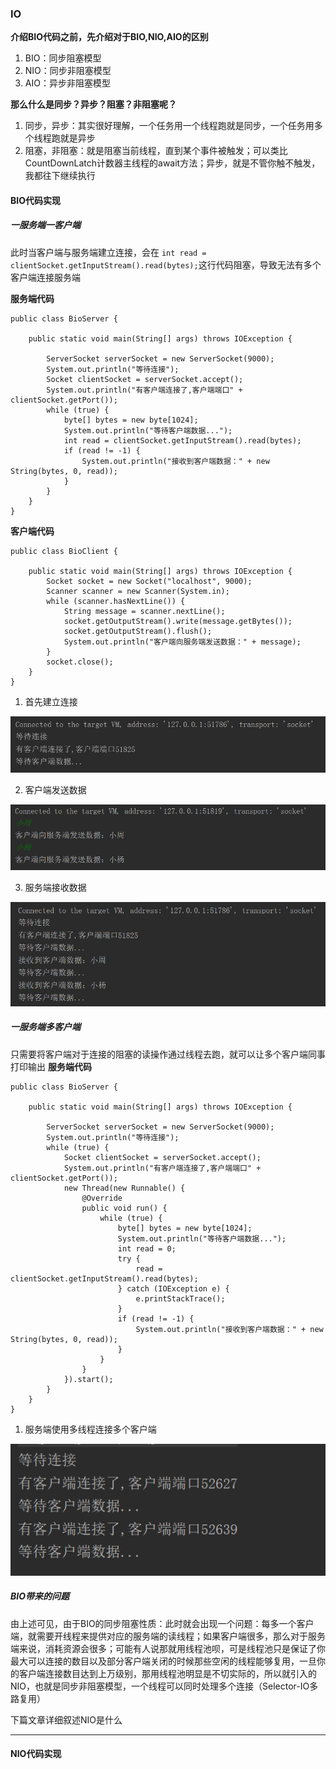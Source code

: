 ### IO

**介绍BIO代码之前，先介绍对于BIO,NIO,AIO的区别**
1. BIO：同步阻塞模型
2. NIO：同步非阻塞模型
3. AIO：异步非阻塞模型

**那么什么是同步？异步？阻塞？非阻塞呢？**
1. 同步，异步：其实很好理解，一个任务用一个线程跑就是同步，一个任务用多个线程跑就是异步
2. 阻塞，非阻塞：就是阻塞当前线程，直到某个事件被触发；可以类比CountDownLatch计数器主线程的await方法；异步，就是不管你触不触发，我都往下继续执行
#### BIO代码实现

##### 一服务端一客户端
此时当客户端与服务端建立连接，会在 `int read = clientSocket.getInputStream().read(bytes);`这行代码阻塞，导致无法有多个客户端连接服务端

**服务端代码**
```
public class BioServer {

    public static void main(String[] args) throws IOException {

        ServerSocket serverSocket = new ServerSocket(9000);
        System.out.println("等待连接");
        Socket clientSocket = serverSocket.accept();
        System.out.println("有客户端连接了,客户端端口" + clientSocket.getPort());
        while (true) {
            byte[] bytes = new byte[1024];
            System.out.println("等待客户端数据...");
            int read = clientSocket.getInputStream().read(bytes);
            if (read != -1) {
                System.out.println("接收到客户端数据：" + new String(bytes, 0, read));
            }
        }
    }
}
```
**客户端代码**
```
public class BioClient {

    public static void main(String[] args) throws IOException {
        Socket socket = new Socket("localhost", 9000);
        Scanner scanner = new Scanner(System.in);
        while (scanner.hasNextLine()) {
            String message = scanner.nextLine();
            socket.getOutputStream().write(message.getBytes());
            socket.getOutputStream().flush();
            System.out.println("客户端向服务端发送数据：" + message);
        }
        socket.close();
    }
}
```
1. 首先建立连接
<img src="../img/io/BIO-服务端等待连接.png"/>

2. 客户端发送数据

<img src="../img/io/BIO-客户端发送数据.png"/>

3. 服务端接收数据

<img src="../img/io/BIO-服务端接收数据.png"/>

##### 一服务端多客户端
只需要将客户端对于连接的阻塞的读操作通过线程去跑，就可以让多个客户端同事打印输出
**服务端代码**
```
public class BioServer {

    public static void main(String[] args) throws IOException {

        ServerSocket serverSocket = new ServerSocket(9000);
        System.out.println("等待连接");
        while (true) {
            Socket clientSocket = serverSocket.accept();
            System.out.println("有客户端连接了,客户端端口" + clientSocket.getPort());
            new Thread(new Runnable() {
                @Override
                public void run() {
                    while (true) {
                        byte[] bytes = new byte[1024];
                        System.out.println("等待客户端数据...");
                        int read = 0;
                        try {
                            read = clientSocket.getInputStream().read(bytes);
                        } catch (IOException e) {
                            e.printStackTrace();
                        }
                        if (read != -1) {
                            System.out.println("接收到客户端数据：" + new String(bytes, 0, read));
                        }
                    }
                }
            }).start();
        }
    }
}
```
1. 服务端使用多线程连接多个客户端

<img src="../img/io/BIO-服务端多客户端.png"/>


##### BIO带来的问题
由上述可见，由于BIO的同步阻塞性质：此时就会出现一个问题：每多一个客户端，就需要开线程来提供对应的服务端的读线程；如果客户端很多，那么对于服务端来说，消耗资源会很多；可能有人说那就用线程池呗，可是线程池只是保证了你最大可以连接的数目以及部分客户端关闭的时候那些空闲的线程能够复用，一旦你的客户端连接数目达到上万级别，那用线程池明显是不切实际的，所以就引入的NIO，也就是同步非阻塞模型，一个线程可以同时处理多个连接（Selector-IO多路复用）

下篇文章详细叙述NIO是什么
***
#### NIO代码实现
